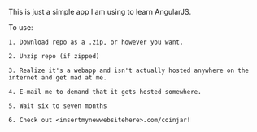 This is just a simple app I am using to learn AngularJS.

To use:
    
    1. Download repo as a .zip, or however you want.
    
    2. Unzip repo (if zipped)
    
    3. Realize it's a webapp and isn't actually hosted anywhere on the internet and get mad at me.
    
    4. E-mail me to demand that it gets hosted somewhere.
    
    5. Wait six to seven months
    
    6. Check out <insertmynewwebsitehere>.com/coinjar!  
